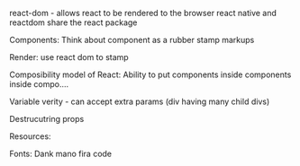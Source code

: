 react-dom - allows react to be rendered to the browser
react native and reactdom share the react package

Components:
Think about component as a rubber stamp
markups

Render:
use react dom to stamp <App />

Composibility model of React:
Ability to put components inside components inside compo....

Variable verity - can accept extra params (div having many child divs)

Destrucutring props

Resources:

Fonts:
Dank mano
fira code
